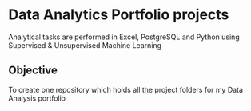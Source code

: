# Data Analytics Portfolio projects
Analytical tasks are performed in Excel, PostgreSQL and Python using Supervised &amp; Unsupervised Machine Learning

## Objective
To create one repository which holds all the project folders for my Data Analysis portfolio
